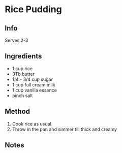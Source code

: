 # Rice Pudding

## Info

Serves 2-3

## Ingredients

* 1 cup rice
* 3Tb butter
* 1/4 - 3/4 cup sugar
* 1 cup full cream milk
* 1 cup vanilla essence
* pinch salt

## Method

1. Cook rice as usual
2. Throw in the pan and simmer till thick and creamy

## Notes
